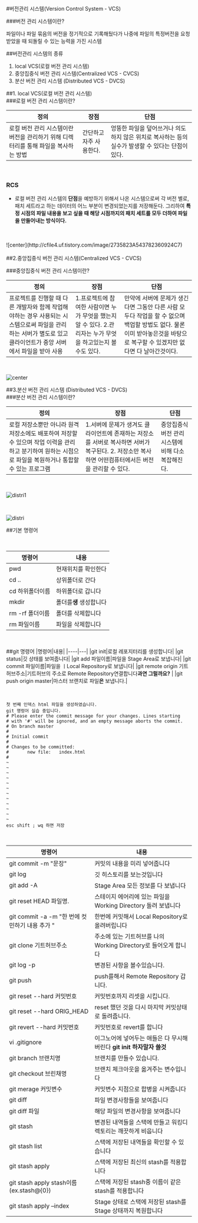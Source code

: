 #버전관리 시스템(Version Control System - VCS)

###버전 관리 시스템이란?

>
파일이나 파일 묶음의 버전을 정기적으로 기록해뒀다가 나중에 파일의 특정버전을 요청받았을 때 되돌릴 수 있는 능력을 가진 시스템

##버전관리 시스템의 종류
1.  local VCS(로컬 버전 관리 시스템) 
2.  중앙집중식 버전 관리 시스템(Centralized VCS - CVCS)
3. 분산 버전 관리 시스템 (Distributed VCS - DVCS)


##1. local VCS(로컬 버전 관리 시스템)
<br>
###로컬 버전 관리 시스템이란?



| 정의  | 장점  | 단점  |
|---|---|---|
|로컬 버전 관리 시스템이란 버전을 관리하기 위해 디렉터리를 통해 파일을 복사하는 방법  |  간단하고 자주 사용한다.|  엉뚱한 파일을 덮어쓰거나 의도하지 않은 위치로 복사하는 등의 실수가 발생할 수 있다는 단점이 있다.|
<br>

### RCS
* 로컬 버전 관리 시스템의 **단점**을 예방하기 위해서 나온 시스템으로써 각 버전 별로, 패치 세트라고 하는 데이터의 어느 부분이 변경되었는지를 저장해둔다. 그리하여 **특정 시점의 파일 내용을 보고 싶을 때 해당 시점까지의 패치 세트를 모두 더하여 파일을 만들어내는 방식이다.**

<br>
<br>
![center](http://cfile4.uf.tistory.com/image/2735823A543782360924C7)
<br>
<br>
##2.중앙집중식 버전 관리 시스템(Centralized VCS - CVCS)
<br>

###중앙집중식 버전 관리 시스템이란? 

| 정의  | 장점  | 단점  |
|---|---|---|
|프로젝트를 진행할 때 다른 개발자와 함께 작업해야하는 경우 사용되는 시스템으로써 파일을 관리하는 서버가 별도로 있고 클라이언트가 중앙 서버에서 파일을 받아 사용|1.프로젝트에 참여한 사람이면 누가 무엇을 했는지 알 수 있다.  2.관리자는 누가 무엇을 하고있는지 볼수도 있다. |만약에 서버에 문제가 생긴다면 그동안 다른 사람 모두다 작업을 할 수 없으며 백업할 방법도 없다. 물론 이미 받아놓은것을 바탕으로 복구할 수 있겠지만 없다면 다 날아간것이다.

<br>

![center](http://cfile2.uf.tistory.com/image/2627F63A5437825E1D5C37)

##3.분산 버전 관리 시스템 (Distributed VCS - DVCS)
<br>
###분산 버전 관리 시스템이란?
<br>

| 정의  | 장점  | 단점  |
|---|---|---|
|로컬 저장소뿐만 아니라 원격 저장소에도 배포하여 저장할 수 있으며 작업 이력을 관리하고 분기하여 원하는 시점으로 파일을 복원하거나 통합할 수 있는 프로그램  |1.서버에 문제가 생겨도 클라이언트에 존재하는 저장소를 서버로 복사하면 서버가 복구된다. 2. 저장소만 복사하면 어떤컴퓨터에서든 버전을 관리할 수 있다.| 중앙집중식 버전 관리 시스템에 비해 다소 복잡해진다.|


<br>

![distri1](http://cfile26.uf.tistory.com/image/243A263C543782DA172259)

<br>

![distri](http://cfile25.uf.tistory.com/image/22599B3F563A848D06767E)


##기본 명령어

<br>

|명령어|내용|
|----|---|
|pwd |현재위치를 확인한다|
|cd ..|상위폴더로 간다                            |  
|cd 하위폴더이름     |하위폴더로 갑니다               |
|mkdir     |폴더를**생** 생성합니다                    |
|rm -rf 폴더이름    |폴더를 삭제합니다              |
|rm 파일이름|파일을 삭제합니다                      |

<br>


##git 명령어
|명령어|내용|
|----|---|
|git init|로컬 레포지터리를 생성합니다|
|git status|깃 상태를 보여줍니다|
|git add 파일이름|파일을 Stage Area로 보냅니다|
|git commit 파일이름|파일을 ㅣLocal Repository로 보냅니다|
|git remote origin 기트허브주소|기트허브의 주소로 Remote Repository연결합니다**과연 그럴까요?** |
|git push origin master|마스터 브랜치로 파일**은** 보냅니다.|
 
 <br>
 
 
```
첫 번째 인덱스 html 파일을 생성하였습니다.
git 명렁어 실습 중입니다.
# Please enter the commit message for your changes. Lines starting
# with '#' will be ignored, and an empty message aborts the commit.
# On branch master
#
# Initial commit
#
# Changes to be committed:
#       new file:   index.html
#
~                                                                               
~                                                                               
~                                                                               
~                                                                               
~                                                                               
~                                                                               
~                                                                               
~                                                                               
~                                                                               
~                                                                               
~                                                                               
~                                                                               
esc shift ; wq 하면 저장
```

<br>

|명령어|내용|
|----|---|
|git commit -m "문장"|커밋의 내용을 미리 넣어줍니다|
|git log|깃 히스토리를 보는것입니다|
|git add -A|Stage Area 모든 정보를 다 보냅니다|
| git reset HEAD 파일명.| 스테이지 에어리에 있는 파일을 Working Directory 돌려 보냅니다|
|git commit -a -m "한 번에 컷민하기 내용 추가 "|한번에 커밋해서 Local Repository로 올려버립니다|
|git clone 기트허브주소|주소에 있는 기트허브를 나의 Working Directory로 들어오게 합니다|
|git log -p |변경된 사항을 볼수있습니다.|
|git push|push를해서 Remote Repository 갑니다.
|git reset --hard 커밋번호|커밋번호까지 리셋을 시킵니다.|
|git reset --hard ORIG_HEAD |reset 했던 것을 다시 마지막 커밋상태로 돌려줍니다.|
| git revert --hard 커밋번호| 커밋번호로 revert를 합니다|
| vi .gitignore| 이그노어에 넣어두는 애들은 다 무시해버린다  **git init 하자말자 쓸것** |
| git branch 브랜치명 | 브랜치를 만들수 있습니다.  |
| git checkout 브린채명 |브랜치 체크아웃을 옮겨주는 변수입니다 |
| git merage 커밋변수     |커밋변수 지점으로 합병을 시켜줍니다   |
| git diff   |파일 변경사항들을 보여줍니다   |
| git diff 파일    | 해당 파일의 변경사항을 보여줍니다  |  
|  git stash | 변경된 내역들을 스택에 만들고 워킹디렉토리는 깨끗하게 비웁니다  |  
| git stash list   |  스택에 저장된 내역들을 확인할 수 있습니다  |  
|  git stash apply  |   스택에 저장된 최신의 stash를 적용합니다 |  
|   git stash apply stash이름(ex.stash@{0}) | 스택에 저장된 stash중 이름이 같은 stash를 적용합니다 |  
| git stash apply –index    |  Stage 상태로 스택에 저장된 stash를 Stage 상태까지 복원합니다  | 
